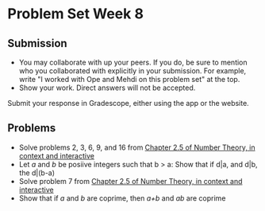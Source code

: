 # Problem Set Week 8

## Submission

- You may collaborate with up your peers. If you do, be sure to mention who you 
  collaborated with explicitly in your submission. For example, write "I worked
  with Ope and Mehdi on this problem set" at the top.
- Show your work. Direct answers will not be accepted.

Submit your response in Gradescope, either using the app or the website.

## Problems

- Solve problems 2, 3, 6, 9, and 16 from [Chapter 2.5 of Number Theory, in context and interactive](https://math.gordon.edu/ntic/ntic/exercises-basic-integers.html)
- Let *a* and *b* be posiive integers such that b > a: Show that if d|a, and d|b, the d|(b-a)
- Solve problem 7 from  [Chapter 2.5 of Number Theory, in context and interactive](https://math.gordon.edu/ntic/ntic/exercises-basic-integers.html)
- Show that if *a* and *b* are coprime, then *a+b* and *ab* are coprime
